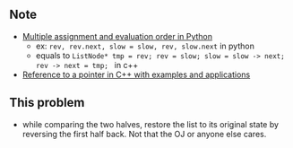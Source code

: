 ## Note
  * [Multiple assignment and evaluation order in Python](https://stackoverflow.com/questions/8725673/multiple-assignment-and-evaluation-order-in-python)
    * ex: ```rev, rev.next, slow = slow, rev, slow.next```  in python
    * equals to ```ListNode* tmp = rev; rev = slow; slow = slow -> next; rev -> next = tmp; ``` in c++
  * [Reference to a pointer in C++ with examples and applications](https://www.geeksforgeeks.org/reference-to-a-pointer-in-c-with-examples-and-applications/)
## This problem
  *  while comparing the two halves, restore the list to its original state by reversing the first half back. Not that the OJ or anyone else cares.
